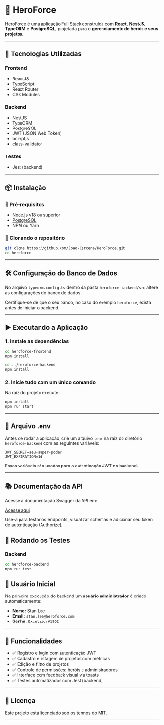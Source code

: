 # 🦸 HeroForce

HeroForce é uma aplicação Full Stack construída com **React**, **NestJS**, **TypeORM** e **PostgreSQL**, projetada para o **gerenciamento de heróis e seus projetos**.

---

## 🚀 Tecnologias Utilizadas

### Frontend

- ReactJS
- TypeScript
- React Router
- CSS Modules

### Backend

- NestJS
- TypeORM
- PostgreSQL
- JWT (JSON Web Token)
- bcryptjs
- class-validator

### Testes

- Jest (backend)

---

## 📦 Instalação

### 🔧 Pré-requisitos

- [Node.js](https://nodejs.org/) v18 ou superior
- [PostgreSQL](https://www.postgresql.org/)
- NPM ou Yarn

### 📁 Clonando o repositório

```bash
git clone https://github.com/Joao-Cercena/HeroForce.git
cd heroforce
```

---

## 🛠 Configuração do Banco de Dados

No arquivo `typeorm.config.ts` dentro da pasta `heroforce-backend/src` altere as configurações do banco de dados

Certifique-se de que o seu banco, no caso do exemplo `heroforce`, exista antes de iniciar o backend.

---

## ▶️ Executando a Aplicação

### 1. Instale as dependências

```bash
cd heroforce-frontend
npm install

cd ../heroforce-backend
npm install
```

### 2. Inicie tudo com um único comando

Na raiz do projeto execute:

```bash
npm install
npm run start
```

---

## 📄 Arquivo .env
Antes de rodar a aplicação, crie um arquivo `.env` na raiz do diretório `heroforce-backend` com as seguintes variáveis:

```env
JWT_SECRET=seu-super-poder
JWT_EXPIRATION=1d
```
Essas variáveis são usadas para a autenticação JWT no backend.

---

## 📚 Documentação da API
Acesse a documentação Swagger da API em:

[Acesse aqui](http://localhost:3001/api)

Use-a para testar os endpoints, visualizar schemas e adicionar seu token de autenticação (Authorize).

## 🧪 Rodando os Testes

### Backend

```bash
cd heroforce-backend
npm run test
```

## 👤 Usuário Inicial

Na primeira execução do backend um **usuário administrador** é criado automaticamente:

- **Nome:** Stan Lee  
- **Email:** `stan.lee@heroforce.com`  
- **Senha:** `Excelsior#1962`

---

## 📌 Funcionalidades

- ✅ Registro e login com autenticação JWT  
- ✅ Cadastro e listagem de projetos com métricas  
- ✅ Edição e filtro de projetos  
- ✅ Controle de permissões: heróis e administradores  
- ✅ Interface com feedback visual via toasts  
- ✅ Testes automatizados com Jest (backend)  

---

## 📄 Licença

Este projeto está licenciado sob os termos do MIT.

---


